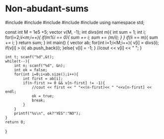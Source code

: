 # Non-abudant-sums
#include <cmath>
#include <cstdio>
#include <vector>
#include <iostream>
#include <algorithm>
using namespace std;

const int M = 1e5 +5;
vector<int> v(M, -1);
int divs(int m){
    int sum = 1;
    int i;
    for(i=2;i*i<m;i++){
        if(m%i == 0){
            sum += i;
            sum += (m/i);
        }
    }
    if(i*i == m){
        sum += i;
    }
    return sum;
}
int main() {
    vector<int> ab;
    for(int i=1;i<M;i++){
        v[i] = divs(i);
        if(v[i] > i){
            ab.push_back(i);
        }else{
            v[i] = -1;
        }
        //cout << v[i] << " ";
    }
     
    int t; scanf("%d",&t);
    while(t--){
        int n; scanf("%d", &n);
        int ok = false;
        for(int i=0;i<ab.size();i++){
            int first = ab[i];
            if(n-first >= 0 && v[n-first] != -1){
                //cout << first << " "<<(n-first)<< " "<<v[n-first] << endl;
                ok = true;
                break;
            }
        }
        printf("%s\n", ok?"YES":"NO");
    }
    return 0;
}
